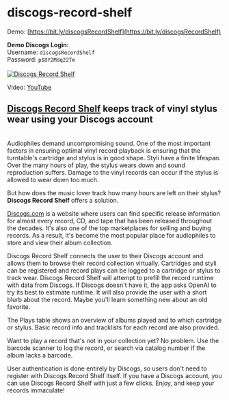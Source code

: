 # discogs-record-shelf

Demo: [https://bit.ly/discogsRecordShelf](https://bit.ly/discogsRecordShelf)

<b>Demo Discogs Login:</b>
<br/>
Username: ```discogsRecordShelf```
<br/>
Password: ```p$8Y2Mdq22Tm```
<br/>
<br/>
[![Discogs Record Shelf](https://img.youtube.com/vi/XywGNqHNGgM/0.jpg)](https://www.youtube.com/watch?v=XywGNqHNGgM)

Video: [YouTube](https://youtu.be/XywGNqHNGgM)
<br/>
## [Discogs Record Shelf](https://discogs-record-shelf-e0e54663a588.herokuapp.com/) keeps track of vinyl stylus wear using your Discogs account
<br/>
Audiophiles demand uncompromising sound. One of the most important factors in ensuring optimal vinyl record playback is ensuring that the turntable's cartridge and stylus is in good shape. Styli have a finite lifespan. Over the many hours of play, the stylus wears down and sound reproduction suffers. Damage to the vinyl records can occur if the stylus is allowed to wear down too much.

But how does the music lover track how many hours are left on their stylus? <b>Discogs Record Shelf</b> offers a solution.

[Discogs.com](https://discogs.com) is a website where users can find specific release information for almost every record, CD, and tape that has been released throughout the decades. It's also one of the top marketplaces for selling and buying records. As a result, it's become the most popular place for audiophiles to store and view their album collection.

Discogs Record Shelf connects the user to their Discogs account and allows them to browse their record collection virtually. Cartridges and styli can be registered and record plays can be logged to a cartridge or stylus to track wear. Discogs Record Shelf will attempt to prefill the record runtime with data from Discogs. If Discogs doesn't have it, the app asks OpenAI to try its best to estimate runtime. It will also provide the user with a short blurb about the record. Maybe you'll learn something new about an old favorite.

The Plays table shows an overview of albums played and to which cartridge or stylus. Basic record info and tracklists for each record are also provided.

Want to play a record that's not in your collection yet? No problem. Use the barcode scanner to log the record, or search via catalog number if the album lacks a barcode.

User authentication is done entirely by Discogs, so users don't need to register with Discogs Record Shelf itself. If you have a Discogs account, you can use Discogs Record Shelf with just a few clicks. Enjoy, and keep your records immaculate!
